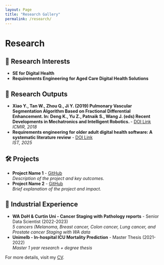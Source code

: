 ```yaml
---
layout: Page
title: "Research Gallery"
permalink: /research/
---
```


<h1>Research</h1>

<h2>📄 Research Interests</h2>
<ul>
  <li><strong>SE for Digital Health</strong></li>
  <li><strong>Requirements Engineering for Aged Care Digital Health Solutions</strong></li>
</ul>

<h2>📄 Research Outputs</h2>
<ul>
  <li><strong>Xiao Y., Tan W., Zhou Q., Ji Y. (2019) Pulmonary Vascular Segmentation Algorithm Based on
Fractional Differential Enhancement. In: Deng K., Yu Z., Patnaik S., Wang J. (eds) Recent
Developments in Mechatronics and Intelligent Robotics. </strong> - <a href="https://doi.org/10.1007/978-3-030-00214-5_155">DOI Link</a><br>
      <em>ICMIR, 2018</em></li>
  <li><strong>Requirements engineering for older adult digital health software: A systematic literature review</strong> - <a href="https://doi.org/10.1016/j.infsof.2025.107718">DOI Link</a><br>
      <em>IST, 2025</em></li>
</ul>

<h2>🛠 Projects</h2>
<ul>
  <li><strong>Project Name 1</strong> - <a href="https://github.com/yourusername/project1">GitHub</a><br>
      <em>Description of the project and key outcomes.</em></li>
  <li><strong>Project Name 2</strong> - <a href="https://github.com/yourusername/project2">GitHub</a><br>
      <em>Brief explanation of the project and impact.</em></li>
</ul>

<h2>🏢 Industrial Experience</h2>
<ul>
  <li><strong>WA DoH & Curtin Uni - Cancer Staging with Pathology reports</strong> - Senior Data Scientist (2022-2023)<br>
      <em>5 cancers (Melanoma, Breast cancer, Colon cancer, Lung cancer, and Prostate cancer Staging with WA data</em></li>
  <li><strong>Unimelb - In-hospital ICU Mortality Prediction</strong> - Master Thesis (2021-2022)<br>
      <em>Master 1 year research + degree thesis</em></li>
</ul>

<p>For more details, visit my <a href="/assets/resume_yuqingxiao_a.pdf" target="_blank">CV</a>.</p>
